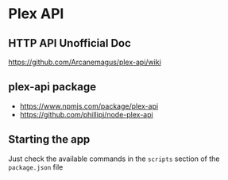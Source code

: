 # Plex API

## HTTP API Unofficial Doc

https://github.com/Arcanemagus/plex-api/wiki

## plex-api package
- https://www.npmjs.com/package/plex-api
- https://github.com/phillipj/node-plex-api


## Starting the app
Just check the available commands in the `scripts` section of the `package.json` file